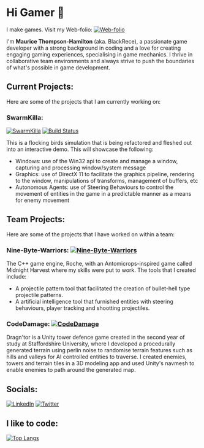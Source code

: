 # Hi Gamer 👋
I make games. Visit my Web-folio: [![Web-folio](https://img.shields.io/badge/Portfolio-Visit%20Site-brightgreen)](http://www.blackrece.co.uk)

I'm **Maurice Thompson-Hamilton** (aka. BlackRece), a passionate game developer with a strong background in coding and a love for creating engaging gaming experiences, specialising in game mechanics. I thrive in collaborative team environments and always strive to push the boundaries of what's possible in game development.

## Current Projects:
Here are some of the projects that I am currently working on:
### SwarmKilla: 
[![SwarmKilla](https://img.shields.io/badge/SwarmKilla-RefactaMasta-blue)](https://github.com/BlackRece/RefactaMasta)
[![Build Status](https://github.com/BlackRece/RefactaMasta/workflows/Build/badge.svg?branch=main)](https://github.com/BlackRece/RefactaMasta/actions)

This is a flocking birds simulation that is being refactored and fleshed out into an interactive demo. This will showcase the following:
- Windows: use of the Win32 api to create and manage a window, capturing and processing window/system message
- Graphics: use of DirectX 11 to facilitate the graphics pipeline, rendering to the window, manipulations of transforms, management of buffers, etc
- Autonomous Agents: use of Steering Behaviours to control the movement of entities in the game in a predictable manner as a means for enemy movement

## Team Projects: 
Here are some of the projects that I have worked on within a team:
### Nine-Byte-Warriors: [![Nine-Byte-Warriors](https://img.shields.io/badge/GitHub-Nine--Byte--Warriors-black?logo=github)](https://github.com/Nine-Byte-Warriors)
The C++ game engine, Roche, with an Antomicrops-inspired game called Midnight Harvest where my skills were put to work.
The tools that I created include:
- A projectile pattern tool that facilitated the creation of bullet-hell type projectile patterns.
- A artificial intelligence tool that furnished entities with steering behaviours, player tracking and shootting projectiles.

### CodeDamage: [![CodeDamage](https://img.shields.io/badge/GitHub-TGPGame-blue.svg?style=flat-square&logo=github)](https://github.com/code-damage/TGPGame)
Dragn'tor is a Unity tower defence game created in the second year of study at Staffordshire University, where I developed a procedurally generated terrain using perlin noise to randomise terrain features such as hills and valleys for AI controlled entities to traverse. I created enemies, towers and terrain tiles in a 3D modeling app and used Unity's navmesh to enable enemies to path around the generated map.

## Socials:
[![LinkedIn](https://img.shields.io/badge/LinkedIn-Connect-blue?logo=linkedin)](https://www.linkedin.com/in/blackrece/)
[![Twitter](https://img.shields.io/badge/Twitter-Follow-blue?logo=twitter)](https://twitter.com/BlackRece)

## I like to code:
[![Top Langs](https://github-readme-stats.vercel.app/api/top-langs/?username=blackrece&theme=bear&langs_count=3)](https://github.com/blackrece/)

<!--
**BlackRece/BlackRece** is a ✨ _special_ ✨ repository because its `README.md` (this file) appears on your GitHub profile.

Here are some ideas to get you started:

- 🔭 I’m currently working on ...
- 🌱 I’m currently learning ...
- 👯 I’m looking to collaborate on ...
- 🤔 I’m looking for help with ...
- 💬 Ask me about ...
- 📫 How to reach me: ...
- 😄 Pronouns: ...
- ⚡ Fun fact: ...
-->
